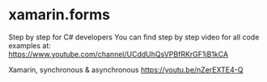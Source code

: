 # xamarin.forms
Step by step for C# developers
You can find step by step video for all code examples at:
https://www.youtube.com/channel/UCddUhQsVPBfRKrGF1jB1kCA


Xamarin, synchronous & asynchronous
https://youtu.be/nZerEXTE4-Q
